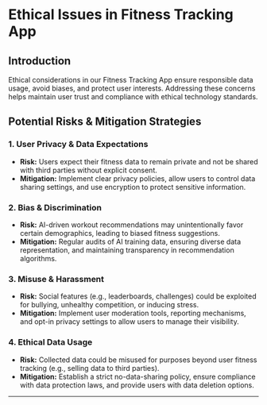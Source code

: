# Ethical Issues in Fitness Tracking App

## Introduction
Ethical considerations in our Fitness Tracking App ensure responsible data usage, avoid biases, and protect user interests. Addressing these concerns helps maintain user trust and compliance with ethical technology standards.

## Potential Risks & Mitigation Strategies

### 1. User Privacy & Data Expectations
- **Risk:** Users expect their fitness data to remain private and not be shared with third parties without explicit consent.
- **Mitigation:** Implement clear privacy policies, allow users to control data sharing settings, and use encryption to protect sensitive information.

### 2. Bias & Discrimination
- **Risk:** AI-driven workout recommendations may unintentionally favor certain demographics, leading to biased fitness suggestions.
- **Mitigation:** Regular audits of AI training data, ensuring diverse data representation, and maintaining transparency in recommendation algorithms.

### 3. Misuse & Harassment
- **Risk:** Social features (e.g., leaderboards, challenges) could be exploited for bullying, unhealthy competition, or inducing stress.
- **Mitigation:** Implement user moderation tools, reporting mechanisms, and opt-in privacy settings to allow users to manage their visibility.

### 4. Ethical Data Usage
- **Risk:** Collected data could be misused for purposes beyond user fitness tracking (e.g., selling data to third parties).
- **Mitigation:** Establish a strict no-data-sharing policy, ensure compliance with data protection laws, and provide users with data deletion options.

---
